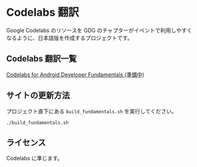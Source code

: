 # Codelabs 翻訳

Google Codelabs のリソースを GDG のチャプターがイベントで利用しやすくなるように、日本語版を作成するプロジェクトです。

## Codelabs 翻訳一覧

[Codelabs for Android Developer Fundamentals (準備中)](https://gdg-nara.github.io/codelabs-ja/android/fundamentals2/)

## サイトの更新方法

プロジェクト直下にある `build_fundamentals.sh` を実行してください。

```
./build_fundamentals.sh
```

## ライセンス

Codelabs に準じます。
